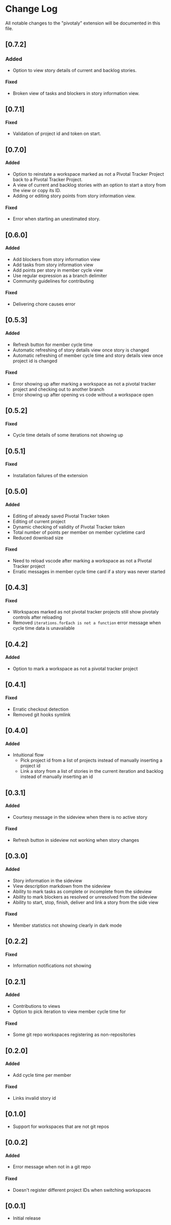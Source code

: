 # Change Log
All notable changes to the "pivotaly" extension will be documented in this file.

## [0.7.2]
### Added
- Option to view story details of current and backlog stories.

#### Fixed
- Broken view of tasks and blockers in story information view.

## [0.7.1]
#### Fixed
- Validation of project id and token on start.

## [0.7.0]
#### Added
- Option to reinstate a workspace marked as not a Pivotal Tracker Project back to a Pivotal Tracker Project.
- A view of current and backlog stories with an option to start a story from the view or copy its ID.
- Adding or editing story points from story information view.

#### Fixed
- Error when starting an unestimated story.

## [0.6.0]
#### Added
- Add blockers from story information view
- Add tasks from story information view
- Add points per story in member cycle view
- Use regular expression as a branch delimiter
- Community guidelines for contributing

#### Fixed
- Delivering chore causes error

## [0.5.3]
#### Added
- Refresh button for member cycle time
- Automatic refreshing of story details view once story is changed
- Automatic refreshing of member cycle time and story details view once project id is changed

#### Fixed
- Error showing up after marking a workspace as not a pivotal tracker project and checking out to another branch
- Error showing up after opening vs code without a workspace open

## [0.5.2]
#### Fixed
- Cycle time details of some iterations not showing up

## [0.5.1]
#### Fixed
- Installation failures of the extension

## [0.5.0]
#### Added
- Editing of already saved Pivotal Tracker token
- Editing of current project
- Dynamic checking of validity of Pivotal Tracker token
- Total number of points per member on member cycletime card
- Reduced download size

#### Fixed
- Need to reload vscode after marking a workspace as not a Pivotal Tracker project
- Erratic messages in member cycle time card if a story was never started

## [0.4.3]
#### Fixed
- Workspaces marked as not pivotal tracker projects still show pivotaly controls after reloading
- Removed `iterations.forEach is not a function` error message when cycle time data is unavailable

## [0.4.2]
#### Added
- Option to mark a workspace as not a pivotal tracker project

## [0.4.1]
#### Fixed
- Erratic checkout detection
- Removed git hooks symlink

## [0.4.0]
#### Added
- Intuitional flow 
    - Pick project id from a list of projects instead of manually inserting a project id
    - Link a story from a list of stories in the current iteration and backlog instead of manually inserting an id

## [0.3.1]
#### Added
- Courtesy message in the sideview when there is no active story

#### Fixed
- Refresh button in sideview not working when story changes


## [0.3.0]
#### Added
- Story information in the sideview
- View description markdown from the sideview
- Ability to mark tasks as complete or incomplete from the sideview
- Ability to mark blockers as resolved or unresolved from the sideview
- Ability to start, stop, finish, deliver and link a story from the side view


#### Fixed
- Member statistics not showing clearly in dark mode

## [0.2.2]
#### Fixed
- Information notifications not showing

## [0.2.1]
#### Added
- Contributions to views
- Option to pick iteration to view member cycle time for

#### Fixed
- Some git repo workspaces registering as non-repositories

## [0.2.0]
#### Added
- Add cycle time per member

#### Fixed
- Links invalid story id

## [0.1.0]
- Support for workspaces that are not git repos

## [0.0.2]
#### Added
- Error message when not in a git repo

#### Fixed
- Doesn't register different project IDs when switching workspaces 

## [0.0.1]
- Initial release
